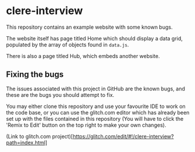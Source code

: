 # clere-interview
This repository contains an example website with some known bugs.

The website itself has page titled Home  which should display a data grid,
populated by the array of objects found in `data.js`.

There is also a page titled Hub, which embeds another website.

## Fixing the bugs
The issues associated with this project in GitHub are the known bugs, and these
are the bugs you should attempt to fix.

You may either clone this repository and use your favourite IDE to work on the
code base, or you can use the glitch.com editor which has already been
set up with the files contained in this repository (You will have to click
the 'Remix to Edit' button on the top right to make your own changes).

(Link to glitch.com project)[https://glitch.com/edit/#!/clere-interview?path=index.html]
